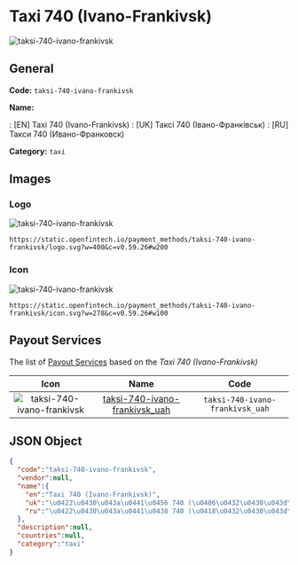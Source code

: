 
# Taxi 740 (Ivano-Frankivsk) 
![taksi-740-ivano-frankivsk](https://static.openfintech.io/payment_methods/taksi-740-ivano-frankivsk/logo.svg?w=400&c=v0.59.26#w200)  

## General 
**Code:** `taksi-740-ivano-frankivsk` 
 
**Name:** 
 
:	[EN] Taxi 740 (Ivano-Frankivsk) 
:	[UK] Таксі 740 (Івано-Франківськ) 
:	[RU] Такси 740 (Ивано-Франковск) 
 
**Category:** `taxi` 
 

## Images 

### Logo 
![taksi-740-ivano-frankivsk](https://static.openfintech.io/payment_methods/taksi-740-ivano-frankivsk/logo.svg?w=400&c=v0.59.26#w200)  

```
https://static.openfintech.io/payment_methods/taksi-740-ivano-frankivsk/logo.svg?w=400&c=v0.59.26#w200
```  

### Icon 
![taksi-740-ivano-frankivsk](https://static.openfintech.io/payment_methods/taksi-740-ivano-frankivsk/icon.svg?w=278&c=v0.59.26#w100)  

```
https://static.openfintech.io/payment_methods/taksi-740-ivano-frankivsk/icon.svg?w=278&c=v0.59.26#w100
```  

## Payout Services 
 
The list of [Payout Services](/payout-services/) based on the _Taxi 740 (Ivano-Frankivsk)_ 

|Icon|Name|Code| 
|:---:|:---:|:---:| 
|![taksi-740-ivano-frankivsk](https://static.openfintech.io/payout_methods/taksi-740-ivano-frankivsk/icon.png?w=278&c=v0.59.26#w40) |[taksi-740-ivano-frankivsk_uah](/payout-services/taksi-740-ivano-frankivsk_uah/)|`taksi-740-ivano-frankivsk_uah`| 
 

## JSON Object 

```json
{
  "code":"taksi-740-ivano-frankivsk",
  "vendor":null,
  "name":{
    "en":"Taxi 740 (Ivano-Frankivsk)",
    "uk":"\u0422\u0430\u043a\u0441\u0456 740 (\u0406\u0432\u0430\u043d\u043e-\u0424\u0440\u0430\u043d\u043a\u0456\u0432\u0441\u044c\u043a)",
    "ru":"\u0422\u0430\u043a\u0441\u0438 740 (\u0418\u0432\u0430\u043d\u043e-\u0424\u0440\u0430\u043d\u043a\u043e\u0432\u0441\u043a)"
  },
  "description":null,
  "countries":null,
  "category":"taxi"
}
```  
